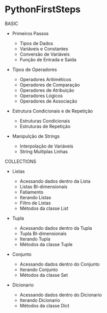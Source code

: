 # PythonFirstSteps

BASIC 
  - Primeiros Passos
    -  Tipos de Dados
    - Variáveis e Constantes
    -   Conversão de Variáveis
    - Função de Entrada e Saída

- Tipos de Operadores
    - Operadores Aritiméticos
    - Operadores de Comparação
    - Operadores de Atribuição
    - Operadores Lógicos
    - Operadores de Associação

- Estrutura Condicionais e de Repetição
    - Estruturas Condicionais
    - Estruturas de Repetição

- Manipulção de Strings
    - Interpolação de Variáveis
    - String Multiplas Linhas

COLLECTIONS
  - Listas
    - Acessando dados dentro da Lista
    - Listas BI-dimensionais
    - Fatiamento
    - Iterando Listas
    - Filtro de Listas
    - Métodos da classe List
  
  - Tupla
    - Acessando dados dentro da Tupla
    - Tupla BI-dimensionais
    - Iterando Tupla
    - Métodos da classe Tuple
  
  - Conjunto
    - Acessando dados dentro do Conjunto
    - Iterando Conjunto
    - Métodos da classe Set

  - Dicionario
    - Acessando dados dentro do Dicionario
    - Iterando Dicionario
    - Métodos da classe Dict
  
